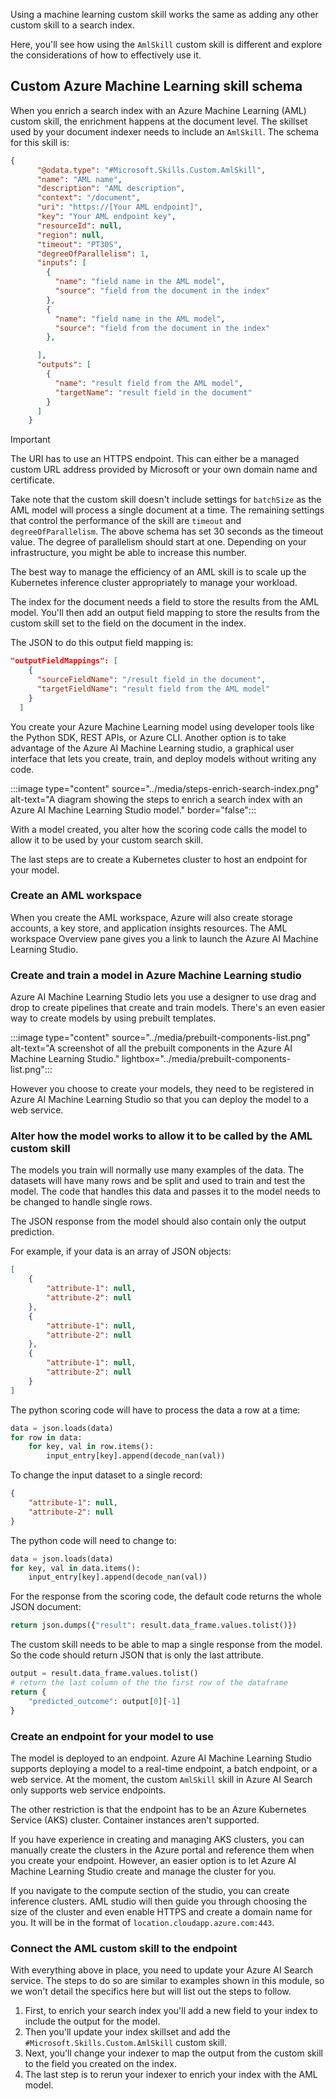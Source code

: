 Using a machine learning custom skill works the same as adding any other custom skill to a search index.

Here, you'll see how using the `AmlSkill` custom skill is different and explore the considerations of how to effectively use it.

## Custom Azure Machine Learning skill schema

When you enrich a search index with an Azure Machine Learning (AML) custom skill, the enrichment happens at the document level. The skillset used by your document indexer needs to include an `AmlSkill`. The schema for this skill is:

```json
{
      "@odata.type": "#Microsoft.Skills.Custom.AmlSkill",
      "name": "AML name",
      "description": "AML description",
      "context": "/document",
      "uri": "https://[Your AML endpoint]",
      "key": "Your AML endpoint key",
      "resourceId": null,
      "region": null,
      "timeout": "PT30S",
      "degreeOfParallelism": 1,
      "inputs": [
        {
          "name": "field name in the AML model",
          "source": "field from the document in the index"
        },
        {
          "name": "field name in the AML model",
          "source": "field from the document in the index"
        },

      ],
      "outputs": [
        {
          "name": "result field from the AML model",
          "targetName": "result field in the document"
        }
      ]
    }
```

> [!IMPORTANT]
> The URI has to use an HTTPS endpoint. This can either be a managed custom URL address provided by Microsoft or your own domain name and certificate.

Take note that the custom skill doesn't include settings for `batchSize` as the AML model will process a single document at a time. The remaining settings that control the performance of the skill are `timeout` and `degreeOfParallelism`. The above schema has set 30 seconds as the timeout value. The degree of parallelism should start at one. Depending on your infrastructure, you might be able to increase this number.

The best way to manage the efficiency of an AML skill is to scale up the Kubernetes inference cluster appropriately to manage your workload.

The index for the document needs a field to store the results from the AML model. You'll then add an output field mapping to store the results from the custom skill set to the field on the document in the index.

The JSON to do this output field mapping is:

```json
"outputFieldMappings": [
    {
      "sourceFieldName": "/result field in the document",
      "targetFieldName": "result field from the AML model"
    }
  ]
```

You create your Azure Machine Learning model using developer tools like the Python SDK, REST APIs, or Azure CLI. Another option is to take advantage of the Azure AI Machine Learning studio, a graphical user interface that lets you create, train, and deploy models without writing any code.

:::image type="content" source="../media/steps-enrich-search-index.png" alt-text="A diagram showing the steps to enrich a search index with an Azure AI Machine Learning Studio model." border="false":::

With a model created, you alter how the scoring code calls the model to allow it to be used by your custom search skill.

The last steps are to create a Kubernetes cluster to host an endpoint for your model.

### Create an AML workspace

When you create the AML workspace, Azure will also create storage accounts, a key store, and application insights resources. The AML workspace Overview pane gives you a link to launch the Azure AI Machine Learning Studio.

### Create and train a model in Azure Machine Learning studio

Azure AI Machine Learning Studio  lets you use a designer to use drag and drop to create pipelines that create and train models. There's an even easier way to create models by using prebuilt templates.

:::image type="content" source="../media/prebuilt-components-list.png" alt-text="A screenshot of all the prebuilt components in the Azure AI Machine Learning Studio." lightbox="../media/prebuilt-components-list.png":::

However you choose to create your models, they need to be registered in Azure AI Machine Learning Studio so that you can deploy the model to a web service.

### Alter how the model works to allow it to be called by the AML custom skill

The models you train will normally use many examples of the data. The datasets will have many rows and be split and used to train and test the model. The code that handles this data and passes it to the model needs to be changed to handle single rows.

The JSON response from the model should also contain only the output prediction.

For example, if your data is an array of JSON objects:

```json
[ 
    {
        "attribute-1": null,
        "attribute-2": null
    },
    {
        "attribute-1": null,
        "attribute-2": null
    },
    {
        "attribute-1": null,
        "attribute-2": null
    }
]
```

The python scoring code will have to process the data a row at a time:

```python
data = json.loads(data)
for row in data:
    for key, val in row.items():
        input_entry[key].append(decode_nan(val))
```

To change the input dataset to a single record:

```json
{
    "attribute-1": null,
    "attribute-2": null
}
```

The python code will need to change to:

```python
data = json.loads(data)
for key, val in data.items():
    input_entry[key].append(decode_nan(val))
```

For the response from the scoring code, the default code returns the whole JSON document:

```python
return json.dumps({"result": result.data_frame.values.tolist()})
```

The custom skill needs to be able to map a single response from the model. So the code should return JSON that is only the last attribute.

```python
output = result.data_frame.values.tolist()
# return the last column of the the first row of the dataframe
return {
    "predicted_outcome": output[0][-1]
}
```

### Create an endpoint for your model to use

The model is deployed to an endpoint. Azure AI Machine Learning Studio supports deploying a model to a real-time endpoint, a batch endpoint, or a web service. At the moment, the custom `AmlSkill` skill in Azure AI Search only supports web service endpoints.

The other restriction is that the endpoint has to be an Azure Kubernetes Service (AKS) cluster. Container instances aren't supported.

If you have experience in creating and managing AKS clusters, you can manually create the clusters in the Azure portal and reference them when you create your endpoint. However, an easier option is to let Azure AI Machine Learning Studio create and manage the cluster for you.

If you navigate to the compute section of the studio, you can create inference clusters. AML studio will then guide you through choosing the size of the cluster and even enable HTTPS and create a domain name for you. It will be in the format of `location.cloudapp.azure.com:443`.

### Connect the AML custom skill to the endpoint

With everything above in place, you need to update your Azure AI Search service. The steps to do so are similar to examples shown in this module, so we won't detail the specifics here but will list out the steps to follow.

1. First, to enrich your search index you'll add a new field to your index to include the output for the model.
1. Then you'll update your index skillset and add the `#Microsoft.Skills.Custom.AmlSkill` custom skill.
1. Next, you'll change your indexer to map the output from the custom skill to the field you created on the index.
1. The last step is to rerun your indexer to enrich your index with the AML model.

